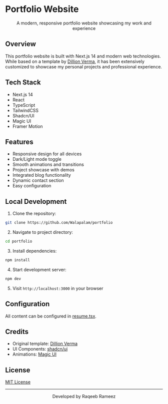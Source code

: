 # Portfolio Website

<div align="center">
A modern, responsive portfolio website showcasing my work and experience
</div>

## Overview

This portfolio website is built with Next.js 14 and modern web technologies. While based on a template by [Dillion Verma](https://github.com/dillionverma/portfolio), it has been extensively customized to showcase my personal projects and professional experience.

## Tech Stack

- Next.js 14
- React
- TypeScript
- TailwindCSS
- Shadcn/UI
- Magic UI
- Framer Motion

## Features

- Responsive design for all devices
- Dark/Light mode toggle
- Smooth animations and transitions
- Project showcase with demos
- Integrated blog functionality
- Dynamic contact section
- Easy configuration

## Local Development

1. Clone the repository:
```bash
git clone https://github.com/Walapalam/portfolio
```

2. Navigate to project directory:
```bash
cd portfolio
```

3. Install dependencies:
```bash
npm install
```

4. Start development server:
```bash
npm dev
```

5. Visit `http://localhost:3000` in your browser

## Configuration

All content can be configured in [resume.tsx](./src/data/resume.tsx).

## Credits

- Original template: [Dillion Verma](https://github.com/dillionverma/portfolio)
- UI Components: [shadcn/ui](https://ui.shadcn.com/)
- Animations: [Magic UI](https://magicui.design/)

## License

[MIT License](LICENSE.md)

---
<div align="center">
Developed by Raqeeb Rameez
</div>